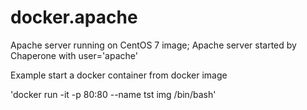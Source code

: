 # docker.apache
Apache server running on CentOS 7 image;
Apache server started by Chaperone with user='apache'

Example start a docker container from docker image
 
 
'docker run -it -p 80:80 --name tst img /bin/bash'

